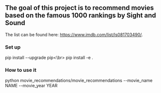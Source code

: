 ## The goal of this project is to recommend movies based on the famous 1000 rankings by Sight and Sound 
The list can be found here: https://www.imdb.com/list/ls081703490/.


### Set up
pip install --upgrade pip<\br>
pip install -e .

### How to use it
python movie_recommendations/movie_recommendations --movie_name NAME --movie_year YEAR